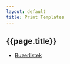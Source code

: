 ```yaml
---
layout: default
title: Print Templates
---
```



## {{page.title}}


- [Buzerlistek](buzerlistek.pdf)

